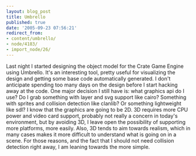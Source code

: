 ```yaml
---
layout: blog_post
title: Umbrello
published: true
date: '2005-09-23 07:56:21'
redirect_from:
- content/umbrello/
- node/4183/
- import_node/26/
---
```


Last night I started designing the object model for the Crate Game Engine using Umbrello. It's an interesting tool, pretty useful for visualizing the design and getting some base code automatically generated. I don't anticipate spending too many days on the design before I start hacking away at the code. One major decision I still have is: what graphics api do I use? Do I grab something with layer and svg support like cairo? Something with sprites and collision detection like clanlib? Or something lightweight like sdl? I know that the graphics are going to be 2D. 3D requires more CPU power and video card support, probably not really a concern in today's environment, but by avoiding 3D, I leave open the possibility of supporting more platforms, more easily. Also, 3D tends to aim towards realism, which in many cases makes it more difficult to understand what is going on in a scene. For those reasons, and the fact that I should not need collision detection right away, I am leaning towards the more simple.
